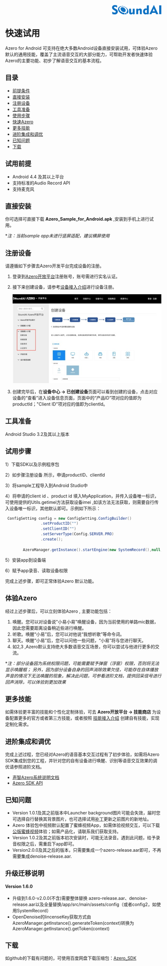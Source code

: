 <div align="right">
<img src="./docs/soundai.png" height = "30" alt="SoundAI" align=middle />
</div>

# 快速试用

Azero for Android 可支持在绝大多数Android设备直接安装试用，可体验Azero 默认的通用技能，覆盖了主流语音交互的大部分能力，可帮助开发者快速体验Azero的主要功能、初步了解语音交互的基本流程。

## 目录

* [前提条件](#prerequisites)
* [直接安装](#install)
* [注册设备](#account)
* [工具准备](#tools)
* [使用步骤](#step)
* [快速Azero](#test)
* [更多技能](#more_skill)
* [进阶集成和调优](#advanced)
* [已知问题](#known_issue)
* [下载](#download)

## 试用前提<a id="prerequisites"> </a>

- Android 4.4 及其以上平台
- 支持标准的Audio Record API
- 支持麦克风


## 直接安装<a id="install"> </a>

  你可选择可直接下载 **Azero_Sample_for_Android.apk** ,安装到手机上进行试用。

  **注：当前sample app未进行竖屏适配，建议横屏使用*

##  注册设备<a id="account"> </a>

请遵循如下步骤去Azero开发平台完成设备的注册。
1. 登录到[Azero开放平台](https://azero.soundai.com.cn)注册账号，账号需进行实名认证。

2. 接下来创建设备，请参考[设备接入介绍](https://document-azero.soundai.com.cn/azero/IntroductionToDeviceCenter.html)进行设备注册。

   ![dev_reg](./docs/dev_reg.png)

3. 创建完毕后，在**设备中心 -> 已创建设备**页面可以看到创建的设备，点击对应设备的“查看”进入设备信息页面，页面中的“产品ID”项对应的值即为productId；"Client ID"项对应的值即为clientId。 



##  工具准备<a id="tools"> </a>

Android Studio 3.2及其以上版本

##  试用步骤<a id="step"> </a>

1）下载SDK以及示例程序包

2）如步骤<a id="prerequisites">注册设备</a> 所示，申请productID、clientId

3）将sample工程导入到Android Studio中

4）将申请的client id 、product id 填入MyApplication，并传入设备唯一标识，可使用提供的Utils.getimei方法获取设备imei ,如该方法无法获取，则需要自行传入设备唯一标识，其他默认即可。示例如下所示：

```java
 ConfigSetting config = new ConfigSetting.ConfigBuilder()
                .setProductID("")
                .setClientID("")
                .setServerType(Config.SERVER.PRO)
                .create();

        AzeroManager.getInstance().startEngine(new SystemRecord(),null,config);
```

5）安装app到设备端

6）赋予app录音、读取设备权限

完成上述步骤，即可正常体验Azero 默认功能。

## 体验Azero<a id="test"> </a>

经过上述步骤后，可以立刻体验Azero , 主要功能包括：

1. 唤醒。您可以对设备说"小易小易"唤醒设备，因为当前使用的单路mic数据，因此您需要距离设备稍近些进行唤醒。
2. 听歌。唤醒“小易”后，您可以对他说“我想听歌”等命令词。
3. 聊天。唤醒“小易”后，您可以问他一些问题，“小易”将与您进行聊天。
4. 如2,3 ,Azero默认支持绝大多数语音交互场景，你可以尝试与他进行更多的交流。

**注：部分设备因为系统权限问题，可能需要赋予弹窗（浮窗）权限，否则将无法显示唤醒框；*
       *另外，因为部分设备自身的回声消除效果欠佳，可能存在自体播放声音的情况下无法唤醒的现象，解决此问题，可参看进阶文档，提供回采信号进行回声消除，可以体验到更加效果*

##  更多技能<a id="more_skill"> </a>
如需体验更丰富的技能和个性化定制体验，可去 **Azero开放平台 -> 技能商店** 为设备配置更多的官方或者第三方技能，或者按照 [技能接入介绍](https://document-azero.soundai.com.cn/azero/IntroductionToSkillCenter.html) 创建自有技能，实现定制化需求。

## 进阶集成和调优<a id="advanced"> </a>

完成上述过程，您已经对Azero的语音基本交互过程有了初步体验，如需将Azero SDK集成到您的工程，并针对您的自有设备进行唤醒、识别等语音交互效果的调优请参照进阶文档。

- [声智Azero系统说明文档](./docs/声智Azero系统说明文档.md)
- [Azero SDK API](./docs/javadoc/index.html)

##  已知问题<a id="known_issue"> </a>

- Version 1.0.1及其之前版本中Launcher background图片可能会失效，届时您可选择自行替换其背景图片，也可选择试用[补丁](./patch/launcher_backgroud.patch)更新之前图片的新地址。
- Azero 体验包中视频默认配置了蜜蜂视频App，如需体验视频交互，可以下载[公版蜜蜂视频](http://www.beevideo.tv/apk/bjPQbheOhd8%3D.html)体验；如需产品化，请联系我们获取支持。
- Version 1.0.2及其之前版本初次安装时，可能无法录音。遇到此问题，给予录音权限之后，需重启下app即可。
- Version2.0.0及其之后的版本，只需要集成一个azero-release.aar即可，不再需要集成denoise-release.aar.

## 升级迁移说明<a id="update"> </a>

#### Version 1.6.0

- 升级到1.6.0-v2.0.0(不含)需要整体替换 azero-release.aar、denoise-release.aar以及全量替换/app/src/main/assets/config（或者config2，如使用SystemRecord）
- OpenDenoise的lincenseKey获取方式由AzeroManager.getInstance().generateToken(context)转换为AzeroManager.getInstance().getToken(context)

## 下载<a id="download"> </a>

如github的下载有问题的，可使用百度网盘下载压缩包：[Azero_SDK](https://pan.baidu.com/s/1LYSt4TcIxxhH-E0xfWKF8w)